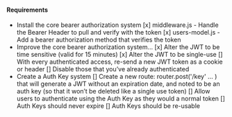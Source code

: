 #### Requirements
* Install the core bearer authorization system
  [x] middleware.js - Handle the Bearer Header to pull and verify with the token
  [x] users-model.js - Add a bearer authorization method that verifies the token
* Improve the core bearer authorization system…
  [x] Alter the JWT to be time sensitive (valid for 15 minutes)
  [x] Alter the JWT to be single-use
    [] With every authenticated access, re-send a new JWT token as a cookie or header
    [] Disable those that you’ve already authenticated
* Create a Auth Key system
  [] Create a new route: router.post('/key' ... ) that will generate a JWT without an expiration date, and noted to be an auth key (so that it won’t be deleted like a single use token)
  [] Allow users to authenticate using the Auth Key as they would a normal token
  [] Auth Keys should never expire
  [] Auth Keys should be re-usable